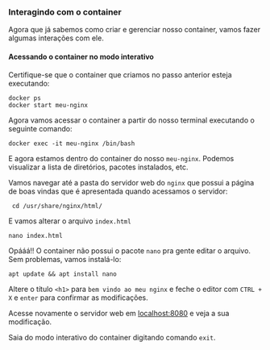 ### Interagindo com o container

Agora que já sabemos como criar e gerenciar nosso container, vamos fazer algumas interações com ele.

#### Acessando o container no modo interativo

Certifique-se que o container que criamos no passo anterior esteja executando:

```shell
docker ps
docker start meu-nginx
```

Agora vamos acessar o container a partir do nosso terminal executando o seguinte comando:

```shell
docker exec -it meu-nginx /bin/bash
```

E agora estamos dentro do container do nosso `meu-nginx`. Podemos visualizar a lista de diretórios, pacotes instalados, etc.

Vamos navegar até a pasta do servidor web do `nginx` que possui a página de boas vindas que é apresentada quando acessamos o servidor:

```shell
 cd /usr/share/nginx/html/
```

E vamos alterar o arquivo `index.html`

```shell
nano index.html
```

Opááá!! O container não possui o pacote `nano` pra gente editar o arquivo. Sem problemas, vamos instalá-lo:

```shell
apt update && apt install nano
```

Altere o título `<h1>` para `bem vindo ao meu nginx` e feche o editor com `CTRL + X` e `enter` para confirmar as modificações.

Acesse novamente o servidor web em [localhost:8080](http://localhost:8080) e veja a sua modificação.

Saia do modo interativo do container digitando comando `exit`.